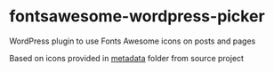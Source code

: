 # fontsawesome-wordpress-picker
WordPress plugin to use Fonts Awesome icons on posts and pages

Based on icons provided in [metadata](https://github.com/FortAwesome/Font-Awesome/tree/master/metadata) folder from source project
